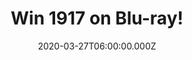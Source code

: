 ---
campaign-uuid: "c-e9d89c77-afe4-4895-800b-a36173fcc188"
type: "Competition"
category: "Entertainment"
date: "2020-03-27T06:00:00.000Z"
end-date: "2020-04-27T23:59:00.000Z"
disable-form: false
is_promoted: false
has_entry_page: true
title: "Win 1917 on Blu-ray!"
competition-description: "<p>Sam Mendes, the Oscar-winning director of Skyfall, Spectre\
  \ and American Beauty, brings his singular vision to his World War I epic, 1917\
  \ and we are giving away a copy to you.</p>\n<p>Want it? Click below for a chance\
  \ to win.</p>\n"
hero-header: "Win 1917 on Blu-ray!"
terms-confirmation: "N/A"
banner-img: "https://assets.expresslyapp.com/asset-a157cd17-8a04-4f96-be58-639b45398d7f.jpg"
logo-left-href: "http://club.expressly.io"
logo-left-image: "https://assets.expresslyapp.com/asset-a9848ad4-e074-4e9b-9c62-41eb74e1657e.jpg"
logo-left-title: "Expressly Club"
bg-image-hero: "https://assets.expresslyapp.com/asset-acb7a953-2b3c-4bf5-9209-b5431c628baa.jpg"
bg-image-first: "https://assets.expresslyapp.com/asset-a8b7cb13-36d0-49e8-8254-bfb71a43b5c8.jpg"
section1-content: "<p>At the height of the First World War, two young British soldiers,\
  \ Schofield (George MacKay) and Blake (Dean-Charles Chapman) are given a seemingly\
  \ impossible mission. In a race against time, they must cross enemy territory and\
  \ deliver a message that will stop a deadly attack on hundreds of soldiers Blake’\
  s own brother among them.</p>\n<p>Click below and it could be yours!</p>\n"
entry-title: "Win 1917 on Blu-ray!"
entry-content: "<p>Enter the draw to win 1917 on Blu-ray by completing the form below\
  \ before 23:59 on the 27th of April 2020.</p>\n"
has-winner: false
prize-description: "1917 on Blu-ray!"
special-conditions: "Multiple entries are allowed up to one every day.\r\n\r\nThis\
  \ competition is also available on: https://club.expressly.io/competitions/1917-bluray-giveaway"
country-restrictions:
- "GB"
---